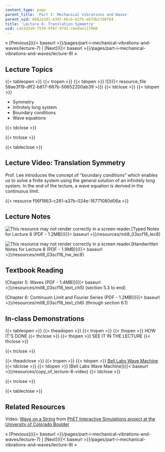 ```yaml
---
content_type: page
parent_title: 'Part I: Mechanical Vibrations and Waves'
parent_uid: 6682a3d1-6397-6bcb-b2fb-e67db27d8f04
title: 'Lecture 8: Translation Symmetry'
uid: ca53d2a9-7539-9f6f-97d2-cbedae117060
---
```


« [Previous]({{< baseurl >}}/pages/part-i-mechanical-vibrations-and-waves/lecture-7) | [Next]({{< baseurl >}}/pages/part-i-mechanical-vibrations-and-waves/lecture-9) »

Lecture Topics
--------------

{{< tableopen >}}
{{< tropen >}}
{{< tdopen >}}
![]({{< resource_file 58ae3f19-dff2-b817-667b-56652200ab39 >}})
{{< tdclose >}}
{{< tdopen >}}


*   Symmetry
*   Infinitely long system
*   Boundary conditions
*   Wave equations


{{< tdclose >}}

{{< trclose >}}

{{< tableclose >}}

Lecture Video: Translation Symmetry
-----------------------------------

Prof. Lee introduces the concept of “boundary conditions” which enables us to solve a finite system using the general solution of an infinitely long system. In the end of the lecture, a wave equation is derived in the continuous limit.

{{< resource f56f1863-c281-a37b-024e-16771080d06a >}}

Lecture Notes
-------------

![This resource may not render correctly in a screen reader.](/images/inacessible.gif)[Typed Notes for Lecture 8 (PDF - 1.2MB)]({{< baseurl >}}/resources/mit8_03scf16_lec8)

![This resource may not render correctly in a screen reader.](/images/inacessible.gif)[Handwritten Notes for Lecture 8 (PDF - 1.9MB)]({{< baseurl >}}/resources/mit8_03scf16_hw_lec8)

Textbook Reading
----------------

[Chapter 5: Waves (PDF - 1.4MB)]({{< baseurl >}}/resources/mit8_03scf16_text_ch5) (section 5.3 to end) 

[Chapter 6: Continuum Limit and Fourier Series (PDF - 1.2MB)]({{< baseurl >}}/resources/mit8_03scf16_text_ch6) (through section 6.1) 

In-class Demonstrations
-----------------------

{{< tableopen >}}
{{< theadopen >}}
{{< tropen >}}
{{< thopen >}}
HOW IT'S DONE
{{< thclose >}}
{{< thopen >}}
SEE IT IN THE LECTURE
{{< thclose >}}

{{< trclose >}}

{{< theadclose >}}
{{< tropen >}}
{{< tdopen >}}
[Bell Labs Wave Machine](http://tsgphysics.mit.edu/front/?page=demo.php&letnum=C%2027&show=0)
{{< tdclose >}}
{{< tdopen >}}
[Bell Labs Wave Machine]({{< baseurl >}}/resources/copy_of_lecture-8-video)
{{< tdclose >}}

{{< trclose >}}

{{< tableclose >}}

Related Resources
-----------------

Video: [Wave on a String](http://phet.colorado.edu/sims/wave-on-a-string/wave-on-a-string_en.html) from [PhET Interactive Simulations project at the University of Colorado Boulder](https://phet.colorado.edu/)

« [Previous]({{< baseurl >}}/pages/part-i-mechanical-vibrations-and-waves/lecture-7) | [Next]({{< baseurl >}}/pages/part-i-mechanical-vibrations-and-waves/lecture-9) »